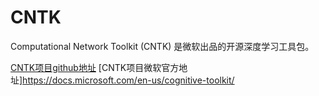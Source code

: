 # CNTK

Computational Network Toolkit (CNTK) 是微软出品的开源深度学习工具包。

[CNTK项目github地址](https://github.com/microsoft/CNTK)
[CNTK项目微软官方地址]https://docs.microsoft.com/en-us/cognitive-toolkit/